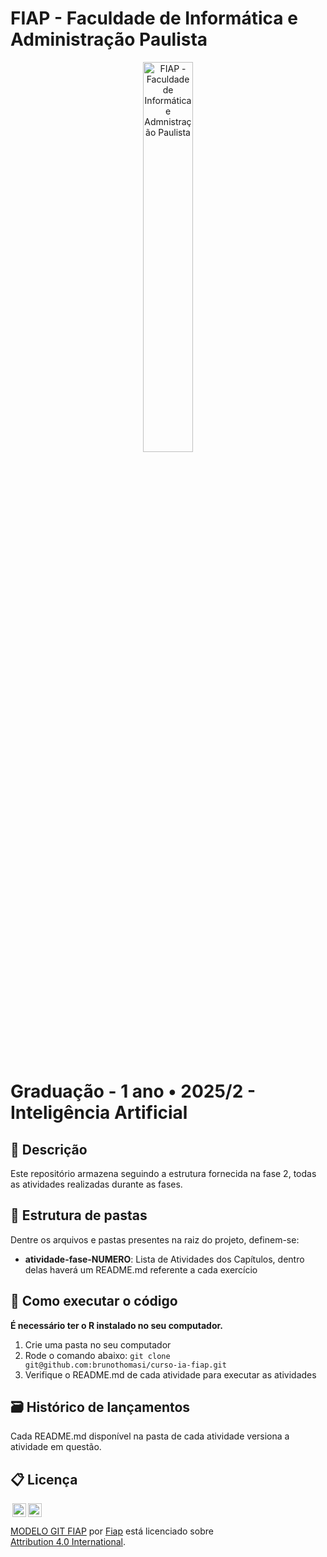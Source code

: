 # FIAP - Faculdade de Informática e Administração Paulista

<p align="center">
<a href= "https://www.fiap.com.br/"><img src="https://i.scdn.co/image/ab6765630000ba8a9543f1ed639f9830d951f154" alt="FIAP - Faculdade de Informática e Admnistração Paulista" border="0" width=40% height=40%></a>
</p>

<br>

# Graduação - 1 ano • 2025/2 - Inteligência Artificial

## 📜 Descrição

Este repositório armazena seguindo a estrutura fornecida na fase 2, todas as atividades realizadas durante as fases.

## 📁 Estrutura de pastas

Dentre os arquivos e pastas presentes na raiz do projeto, definem-se:

- **atividade-fase-NUMERO**: Lista de Atividades dos Capítulos, dentro delas haverá um README.md referente a cada exercício

## 🔧 Como executar o código

**É necessário ter o R instalado no seu computador.**

1. Crie uma pasta no seu computador
2. Rode o comando abaixo:
```git clone git@github.com:brunothomasi/curso-ia-fiap.git```
3. Verifique o README.md de cada atividade para executar as atividades

## 🗃 Histórico de lançamentos

Cada README.md disponível na pasta de cada atividade versiona a atividade em questão.

## 📋 Licença

<img style="height:22px!important;margin-left:3px;vertical-align:text-bottom;" src="https://mirrors.creativecommons.org/presskit/icons/cc.svg?ref=chooser-v1"><img style="height:22px!important;margin-left:3px;vertical-align:text-bottom;" src="https://mirrors.creativecommons.org/presskit/icons/by.svg?ref=chooser-v1"><p xmlns:cc="http://creativecommons.org/ns#" xmlns:dct="http://purl.org/dc/terms/"><a property="dct:title" rel="cc:attributionURL" href="https://github.com/agodoi/template">MODELO GIT FIAP</a> por <a rel="cc:attributionURL dct:creator" property="cc:attributionName" href="https://fiap.com.br">Fiap</a> está licenciado sobre <a href="http://creativecommons.org/licenses/by/4.0/?ref=chooser-v1" target="_blank" rel="license noopener noreferrer" style="display:inline-block;">Attribution 4.0 International</a>.</p>